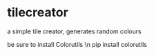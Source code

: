 # tilecreator
a simple tile creator, generates random colours

be sure to install Colorutils   \n 
pip install colorutils
